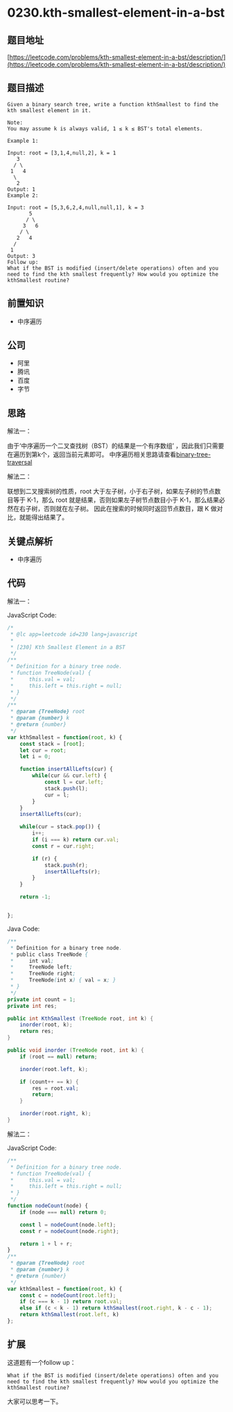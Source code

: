 # 0230.kth-smallest-element-in-a-bst

## 题目地址

[https://leetcode.com/problems/kth-smallest-element-in-a-bst/description/](https://leetcode.com/problems/kth-smallest-element-in-a-bst/description/)

## 题目描述

```text
Given a binary search tree, write a function kthSmallest to find the kth smallest element in it.

Note: 
You may assume k is always valid, 1 ≤ k ≤ BST's total elements.

Example 1:

Input: root = [3,1,4,null,2], k = 1
   3
  / \
 1   4
  \
   2
Output: 1
Example 2:

Input: root = [5,3,6,2,4,null,null,1], k = 3
       5
      / \
     3   6
    / \
   2   4
  /
 1
Output: 3
Follow up:
What if the BST is modified (insert/delete operations) often and you need to find the kth smallest frequently? How would you optimize the kthSmallest routine?
```

## 前置知识

* 中序遍历

## 公司

* 阿里
* 腾讯
* 百度
* 字节

## 思路

解法一：

由于‘中序遍历一个二叉查找树（BST）的结果是一个有序数组’ ，因此我们只需要在遍历到第k个，返回当前元素即可。 中序遍历相关思路请查看[binary-tree-traversal](../suan-fa-zhuan-ti/binary-tree-traversal.md)

解法二：

联想到二叉搜索树的性质，root 大于左子树，小于右子树，如果左子树的节点数目等于 K-1，那么 root 就是结果，否则如果左子树节点数目小于 K-1，那么结果必然在右子树，否则就在左子树。 因此在搜索的时候同时返回节点数目，跟 K 做对比，就能得出结果了。

## 关键点解析

* 中序遍历

## 代码

解法一：

JavaScript Code:

```javascript
/*
 * @lc app=leetcode id=230 lang=javascript
 *
 * [230] Kth Smallest Element in a BST
 */
/**
 * Definition for a binary tree node.
 * function TreeNode(val) {
 *     this.val = val;
 *     this.left = this.right = null;
 * }
 */
/**
 * @param {TreeNode} root
 * @param {number} k
 * @return {number}
 */
var kthSmallest = function(root, k) {
    const stack = [root];
    let cur = root;
    let i = 0;

    function insertAllLefts(cur) {
        while(cur && cur.left) {
            const l = cur.left;
            stack.push(l);
            cur = l;
        }
    }
    insertAllLefts(cur);

    while(cur = stack.pop()) {
        i++;
        if (i === k) return cur.val;
        const r = cur.right;

        if (r) {
            stack.push(r);
            insertAllLefts(r);
        }
    }

    return -1;


};
```

Java Code:

```java
/**
 * Definition for a binary tree node.
 * public class TreeNode {
 *     int val;
 *     TreeNode left;
 *     TreeNode right;
 *     TreeNode(int x) { val = x; }
 * }
 */
private int count = 1;
private int res;

public int KthSmallest (TreeNode root, int k) {
    inorder(root, k);
    return res;
}

public void inorder (TreeNode root, int k) {
    if (root == null) return;

    inorder(root.left, k);

    if (count++ == k) {
        res = root.val;
        return;
    }

    inorder(root.right, k);
}
```

解法二：

JavaScript Code:

```javascript
/**
 * Definition for a binary tree node.
 * function TreeNode(val) {
 *     this.val = val;
 *     this.left = this.right = null;
 * }
 */
function nodeCount(node) {
    if (node === null) return 0;

    const l = nodeCount(node.left);
    const r = nodeCount(node.right);

    return 1 + l + r;
}
/**
 * @param {TreeNode} root
 * @param {number} k
 * @return {number}
 */
var kthSmallest = function(root, k) {
    const c = nodeCount(root.left);
    if (c === k - 1) return root.val;
    else if (c < k - 1) return kthSmallest(root.right, k - c - 1);
    return kthSmallest(root.left, k)
};
```

## 扩展

这道题有一个follow up：

`What if the BST is modified (insert/delete operations) often and you need to find the kth smallest frequently? How would you optimize the kthSmallest routine?`

大家可以思考一下。

